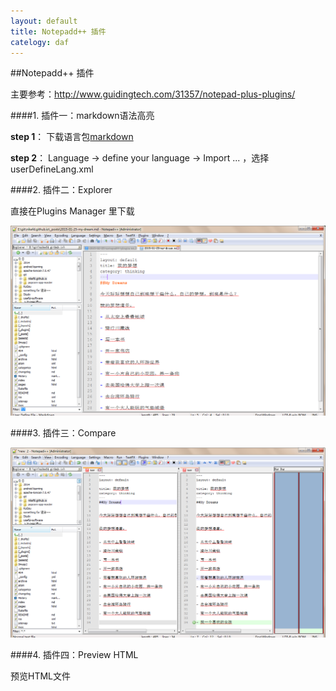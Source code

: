 ```yaml
---
layout: default
title: Notepadd++ 插件
catelogy: daf
---
```


##Notepadd++ 插件

主要参考：<http://www.guidingtech.com/31357/notepad-plus-plugins/>

####1. 插件一：markdown语法高亮

**step 1**： 下载语言包[markdown][1]

**step 2**： Language -> define your language -> Import ... ，选择userDefineLang.xml

####2. 插件二：Explorer

直接在Plugins Manager 里下载

![Alt Explorer][explorer]

####3. 插件三：Compare

![Alt Compare][compare]

####4. 插件四：Preview HTML

预览HTML文件

[1]: https://github.com/Edditoria/markdown_npp_zenburn/archive/master.zip    "markdown"

[explorer]: /image/explorer.png
[compare]: /image/compare.png